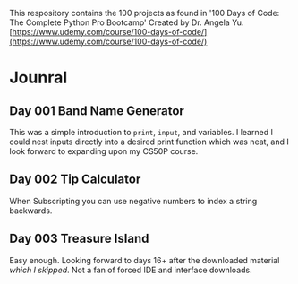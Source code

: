 This respository contains the 100 projects as found in '100 Days of Code: The Complete Python Pro Bootcamp' Created by Dr. Angela Yu.
[https://www.udemy.com/course/100-days-of-code/](https://www.udemy.com/course/100-days-of-code/)

# Jounral

## Day 001 Band Name Generator

This was a simple introduction to `print`, `input`, and variables. I learned I could nest inputs directly into a desired print function which was neat, and I look forward to expanding upon my CS50P course.

## Day 002 Tip Calculator

When Subscripting you can use negative numbers to index a string backwards.

## Day 003 Treasure Island

Easy enough. Looking forward to days 16+ after the downloaded material *which I skipped*. Not a fan of forced IDE and interface downloads.